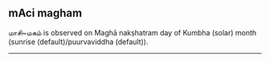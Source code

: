 ## mAci magham

மாசி~மகம் is observed on Maghā nakṣhatram day of Kumbha (solar) month (sunrise (default)/puurvaviddha (default)).


---
